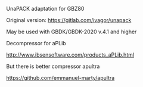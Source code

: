 UnaPACK adaptation for GBZ80

Original version: https://gitlab.com/ivagor/unapack

May be used with GBDK/GBDK-2020 v.4.1 and higher

Decompressor for aPLib

http://www.ibsensoftware.com/products_aPLib.html

But there is better compressor apultra

https://github.com/emmanuel-marty/apultra